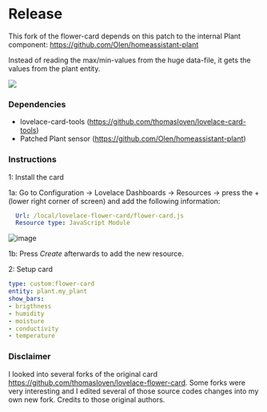 # Release

This fork of the flower-card depends on this patch to the internal Plant component:
https://github.com/Olen/homeassistant-plant

Instead of reading the max/min-values from the huge data-file, it gets the values from the plant entity.  

![](https://github.com/remkolems/lovelace-flower-card/blob/master/lovelace-flower-card_popup.png)

### Dependencies
* lovelace-card-tools (https://github.com/thomasloven/lovelace-card-tools)
* Patched Plant sensor (https://github.com/Olen/homeassistant-plant)

### Instructions

1: Install the card

 1a: Go to Configuration -> Lovelace Dashboards -> Resources -> press the + (lower right corner of screen) and add the following information:

```yaml
  Url: /local/lovelace-flower-card/flower-card.js
  Resource type: JavaScript Module
```
![image](https://user-images.githubusercontent.com/45675902/80322223-ebd41880-8823-11ea-992d-7070d4197f8b.png)

 1b: Press *Create* afterwards to add the new resource.

2: Setup card

```yaml
type: custom:flower-card
entity: plant.my_plant
show_bars:
- brigthness
- humidity
- moisture
- conductivity
- temperature
```

### Disclaimer
I looked into several forks of the original card https://github.com/thomasloven/lovelace-flower-card. Some forks were very interesting and I edited several of those source codes changes into my own new fork. Credits to those original authors.

